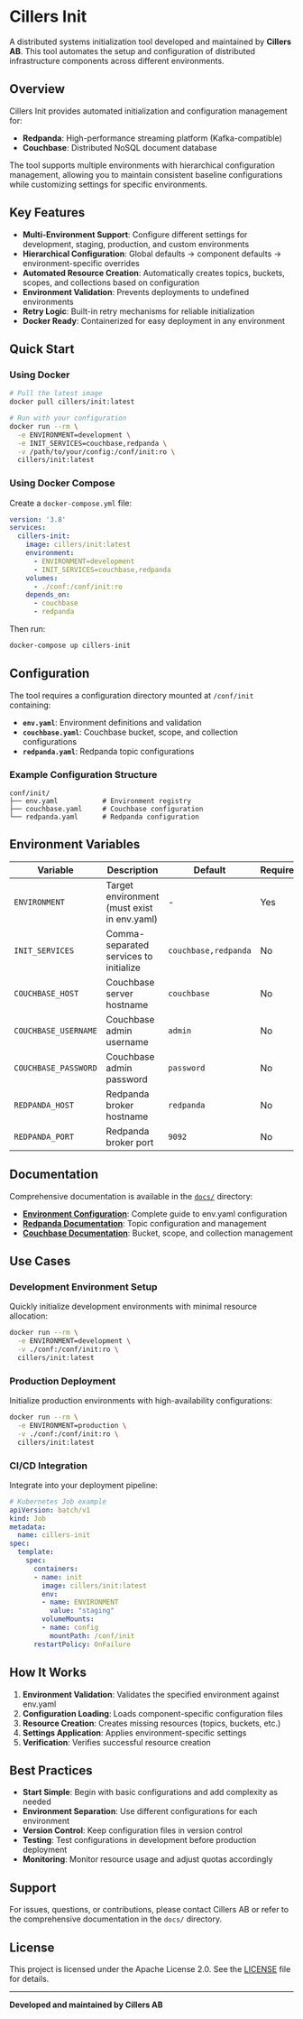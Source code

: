 # Cillers Init

A distributed systems initialization tool developed and maintained by **Cillers AB**. This tool automates the setup and configuration of distributed infrastructure components across different environments.

## Overview

Cillers Init provides automated initialization and configuration management for:

- **Redpanda**: High-performance streaming platform (Kafka-compatible)
- **Couchbase**: Distributed NoSQL document database

The tool supports multiple environments with hierarchical configuration management, allowing you to maintain consistent baseline configurations while customizing settings for specific environments.

## Key Features

- **Multi-Environment Support**: Configure different settings for development, staging, production, and custom environments
- **Hierarchical Configuration**: Global defaults → component defaults → environment-specific overrides
- **Automated Resource Creation**: Automatically creates topics, buckets, scopes, and collections based on configuration
- **Environment Validation**: Prevents deployments to undefined environments
- **Retry Logic**: Built-in retry mechanisms for reliable initialization
- **Docker Ready**: Containerized for easy deployment in any environment

## Quick Start

### Using Docker

```bash
# Pull the latest image
docker pull cillers/init:latest

# Run with your configuration
docker run --rm \
  -e ENVIRONMENT=development \
  -e INIT_SERVICES=couchbase,redpanda \
  -v /path/to/your/config:/conf/init:ro \
  cillers/init:latest
```

### Using Docker Compose

Create a `docker-compose.yml` file:

```yaml
version: '3.8'
services:
  cillers-init:
    image: cillers/init:latest
    environment:
      - ENVIRONMENT=development
      - INIT_SERVICES=couchbase,redpanda
    volumes:
      - ./conf:/conf/init:ro
    depends_on:
      - couchbase
      - redpanda
```

Then run:

```bash
docker-compose up cillers-init
```

## Configuration

The tool requires a configuration directory mounted at `/conf/init` containing:

- **`env.yaml`**: Environment definitions and validation
- **`couchbase.yaml`**: Couchbase bucket, scope, and collection configurations
- **`redpanda.yaml`**: Redpanda topic configurations

### Example Configuration Structure

```
conf/init/
├── env.yaml           # Environment registry
├── couchbase.yaml     # Couchbase configuration
└── redpanda.yaml      # Redpanda configuration
```

## Environment Variables

| Variable | Description | Default | Required |
|----------|-------------|---------|----------|
| `ENVIRONMENT` | Target environment (must exist in env.yaml) | - | Yes |
| `INIT_SERVICES` | Comma-separated services to initialize | `couchbase,redpanda` | No |
| `COUCHBASE_HOST` | Couchbase server hostname | `couchbase` | No |
| `COUCHBASE_USERNAME` | Couchbase admin username | `admin` | No |
| `COUCHBASE_PASSWORD` | Couchbase admin password | `password` | No |
| `REDPANDA_HOST` | Redpanda broker hostname | `redpanda` | No |
| `REDPANDA_PORT` | Redpanda broker port | `9092` | No |

## Documentation

Comprehensive documentation is available in the [`docs/`](docs/) directory:

- **[Environment Configuration](docs/environment-configuration.md)**: Complete guide to env.yaml configuration
- **[Redpanda Documentation](docs/redpanda.md)**: Topic configuration and management
- **[Couchbase Documentation](docs/couchbase.md)**: Bucket, scope, and collection management

## Use Cases

### Development Environment Setup
Quickly initialize development environments with minimal resource allocation:
```bash
docker run --rm \
  -e ENVIRONMENT=development \
  -v ./conf:/conf/init:ro \
  cillers/init:latest
```

### Production Deployment
Initialize production environments with high-availability configurations:
```bash
docker run --rm \
  -e ENVIRONMENT=production \
  -v ./conf:/conf/init:ro \
  cillers/init:latest
```

### CI/CD Integration
Integrate into your deployment pipeline:
```yaml
# Kubernetes Job example
apiVersion: batch/v1
kind: Job
metadata:
  name: cillers-init
spec:
  template:
    spec:
      containers:
      - name: init
        image: cillers/init:latest
        env:
        - name: ENVIRONMENT
          value: "staging"
        volumeMounts:
        - name: config
          mountPath: /conf/init
      restartPolicy: OnFailure
```

## How It Works

1. **Environment Validation**: Validates the specified environment against env.yaml
2. **Configuration Loading**: Loads component-specific configuration files
3. **Resource Creation**: Creates missing resources (topics, buckets, etc.)
4. **Settings Application**: Applies environment-specific settings
5. **Verification**: Verifies successful resource creation

## Best Practices

- **Start Simple**: Begin with basic configurations and add complexity as needed
- **Environment Separation**: Use different configurations for each environment
- **Version Control**: Keep configuration files in version control
- **Testing**: Test configurations in development before production deployment
- **Monitoring**: Monitor resource usage and adjust quotas accordingly

## Support

For issues, questions, or contributions, please contact Cillers AB or refer to the comprehensive documentation in the `docs/` directory.

## License

This project is licensed under the Apache License 2.0. See the [LICENSE](LICENSE) file for details.

---

**Developed and maintained by Cillers AB**
